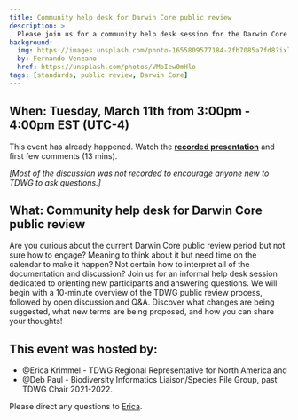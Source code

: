 ```yaml
---
title: Community help desk for Darwin Core public review
description: >
  Please join us for a community help desk session for the Darwin Core public review!
background:
  img: https://images.unsplash.com/photo-1655809577184-2fb7085a7fd8?ixlib=rb-4.0.3&ixid=MnwxMjA3fDB8MHxwaG90by1wYWdlfHx8fGVufDB8fHx8&auto=format&fit=crop&w=2970&q=80
  by: Fernando Venzano
  href: https://unsplash.com/photos/VMpIew0mHlo
tags: [standards, public review, Darwin Core]
---
```


## When: Tuesday, March 11th from 3:00pm - 4:00pm EST (UTC-4)

This event has already happened.  Watch the [**recorded presentation**](https://youtu.be/--4mmMxpCAM?si=3ebRn0cb74GkBYX0) and first few comments (13 mins). 

_\[Most of the discussion was not recorded to encourage anyone new to TDWG to ask questions.\]_

## What: Community help desk for Darwin Core public review

Are you curious about the current Darwin Core public review period but not sure how to engage? Meaning to think about it but need time on the calendar to make it happen? Not certain how to interpret all of the documentation and discussion? Join us for an informal help desk session dedicated to orienting new participants and answering questions. We will begin with a 10-minute overview of the TDWG public review process, followed by open discussion and Q&A. Discover what changes are being suggested, what new terms are being proposed, and how you can share your thoughts!

## This event was hosted by: 

+ @Erica Krimmel - TDWG Regional Representative for North America and 
+ @Deb Paul - Biodiversity Informatics Liaison/Species File Group, past TDWG Chair 2021-2022.

Please direct any questions to [Erica](mailto:ekrimmel@gmail.com).
